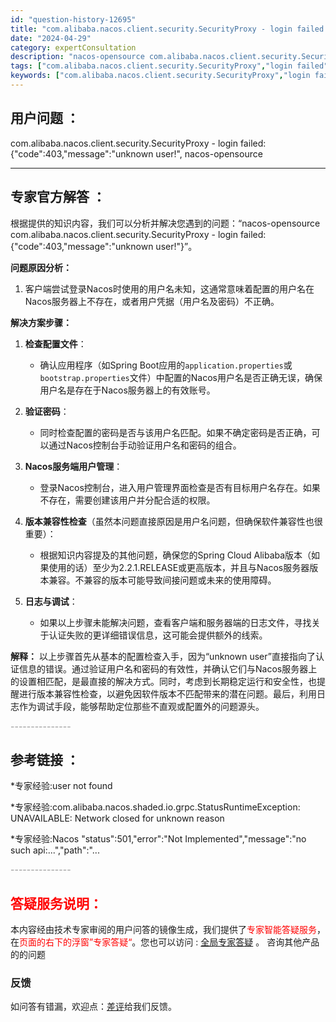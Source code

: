 ```yaml
---
id: "question-history-12695"
title: "com.alibaba.nacos.client.security.SecurityProxy - login failed: {code:403,message:unknown user!, nacos-opensource"
date: "2024-04-29"
category: expertConsultation
description: "nacos-opensource com.alibaba.nacos.client.security.SecurityProxy - login failed: {code:403,message:unknown user!,"
tags: ["com.alibaba.nacos.client.security.SecurityProxy","login failed","403","unknown user"]
keywords: ["com.alibaba.nacos.client.security.SecurityProxy","login failed","403","unknown user"]
---
```


## 用户问题 ： 
 com.alibaba.nacos.client.security.SecurityProxy - login failed: {"code":403,"message":"unknown user!", nacos-opensource 

---------------
## 专家官方解答 ：

根据提供的知识内容，我们可以分析并解决您遇到的问题：“nacos-opensource com.alibaba.nacos.client.security.SecurityProxy - login failed: {\"code\":403,\"message\":\"unknown user!\"}”。

**问题原因分析：**
1. 客户端尝试登录Nacos时使用的用户名未知，这通常意味着配置的用户名在Nacos服务器上不存在，或者用户凭据（用户名及密码）不正确。

**解决方案步骤：**

1. **检查配置文件**：
   - 确认应用程序（如Spring Boot应用的`application.properties`或`bootstrap.properties`文件）中配置的Nacos用户名是否正确无误，确保用户名是存在于Nacos服务器上的有效账号。

2. **验证密码**：
   - 同时检查配置的密码是否与该用户名匹配。如果不确定密码是否正确，可以通过Nacos控制台手动验证用户名和密码的组合。

3. **Nacos服务端用户管理**：
   - 登录Nacos控制台，进入用户管理界面检查是否有目标用户名存在。如果不存在，需要创建该用户并分配合适的权限。

4. **版本兼容性检查**（虽然本问题直接原因是用户名问题，但确保软件兼容性也很重要）：
   - 根据知识内容提及的其他问题，确保您的Spring Cloud Alibaba版本（如果使用的话）至少为2.2.1.RELEASE或更高版本，并且与Nacos服务器版本兼容。不兼容的版本可能导致间接问题或未来的使用障碍。

5. **日志与调试**：
   - 如果以上步骤未能解决问题，查看客户端和服务器端的日志文件，寻找关于认证失败的更详细错误信息，这可能会提供额外的线索。

**解释：**
以上步骤首先从基本的配置检查入手，因为“unknown user”直接指向了认证信息的错误。通过验证用户名和密码的有效性，并确认它们与Nacos服务器上的设置相匹配，是最直接的解决方式。同时，考虑到长期稳定运行和安全性，也提醒进行版本兼容性检查，以避免因软件版本不匹配带来的潜在问题。最后，利用日志作为调试手段，能够帮助定位那些不直观或配置外的问题源头。


<font color="#949494">---------------</font> 


## 参考链接 ：

*专家经验:user not found 
 
 *专家经验:com.alibaba.nacos.shaded.io.grpc.StatusRuntimeException: UNAVAILABLE: Network closed for unknown reason 
 
 *专家经验:Nacos "status":501,"error":"Not Implemented","message":"no such api:...","path":"... 


 <font color="#949494">---------------</font> 
 


## <font color="#FF0000">答疑服务说明：</font> 

本内容经由技术专家审阅的用户问答的镜像生成，我们提供了<font color="#FF0000">专家智能答疑服务</font>，在<font color="#FF0000">页面的右下的浮窗”专家答疑“</font>。您也可以访问 : [全局专家答疑](https://opensource.alibaba.com/chatBot) 。 咨询其他产品的的问题

### 反馈
如问答有错漏，欢迎点：[差评](https://ai.nacos.io/user/feedbackByEnhancerGradePOJOID?enhancerGradePOJOId=12696)给我们反馈。
